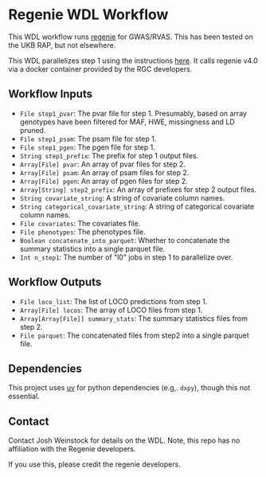
# Regenie WDL Workflow

This WDL workflow runs [regenie](https://rgcgithub.github.io/regenie/) for GWAS/RVAS. This has been tested on the UKB RAP, but not elsewhere. 

This WDL parallelizes step 1 using the instructions [here](https://github.com/rgcgithub/regenie/wiki/Further-parallelization-for-level-0-models-in-Step-1). It calls 
regenie v4.0 via a docker container provided by the RGC developers. 

## Workflow Inputs

- `File step1_pvar`: The pvar file for step 1. Presumably, based on array genotypes have been filtered for MAF, HWE, missingness and LD pruned. 
- `File step1_psam`: The psam file for step 1.
- `File step1_pgen`: The pgen file for step 1.
- `String step1_prefix`: The prefix for step 1 output files.
- `Array[File] pvar`: An array of pvar files for step 2.
- `Array[File] psam`: An array of psam files for step 2.
- `Array[File] pgen`: An array of pgen files for step 2.
- `Array[String] step2_prefix`: An array of prefixes for step 2 output files.
- `String covariate_string`: A string of covariate column names.
- `String categorical_covariate_string`: A string of categorical covariate column names.
- `File covariates`: The covariates file.
- `File phenotypes`: The phenotypes file.
- `Boolean concatenate_into_parquet`: Whether to concatenate the summary statistics into a single parquet file.
- `Int n_step1`: The number of "l0" jobs in step 1 to parallelize over. 
 
## Workflow Outputs

- `File loco_list`: The list of LOCO predictions from step 1.
- `Array[File] locos`: The array of LOCO files from step 1.
- `Array[Array[File]] summary_stats`: The summary statistics files from step 2.
- `File parquet`: The concatenated files from step2 into a single parquet file.

## Dependencies

This project uses [uv](https://github.com/rgcgithub/regenie/wiki/Further-parallelization-for-level-0-models-in-Step-1) for python dependencies (e.g,. `dxpy`), 
though this not essential. 

## Contact
Contact Josh Weinstock for details on the WDL. 
Note, this repo has no affiliation with the Regenie developers. 

If you use this, please credit the regenie developers. 
